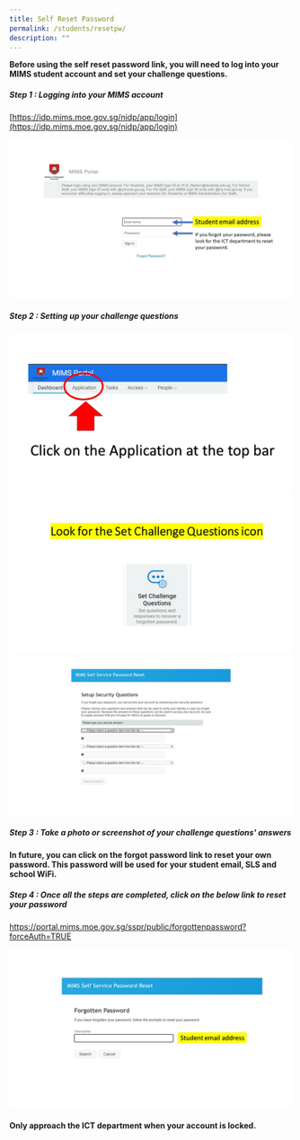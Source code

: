 ```yaml
---
title: Self Reset Password
permalink: /students/resetpw/
description: ""
---
```

**Before using the self reset password link, you will need to log into your MIMS student account and set your challenge questions.**

##### Step 1 : Logging into your MIMS account

[https://idp.mims.moe.gov.sg/nidp/app/login](https://idp.mims.moe.gov.sg/nidp/app/login)

![MIMS](/images/spw%20(1).JPG)

##### Step 2 : Setting up your challenge questions
![](/images/spw%20(2).JPG)
![](/images/spw%20(3).JPG)
![](/images/spw%20(4).JPG)
##### Step 3 : Take a photo or screenshot of your challenge questions' answers

**In future, you can click on the forgot password link to reset your own password. This password will be used for your student email, SLS and school WiFi.**

##### Step 4 : Once all the steps are completed, click on the below link to reset your password

https://portal.mims.moe.gov.sg/sspr/public/forgottenpassword?forceAuth=TRUE

![](/images/spw%20(5a).JPG)

#### Only approach the ICT department when your account is locked.